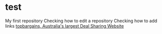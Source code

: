 test
====

My first repository
Checking how to edit a repository
Checking how to add links [topbargains, Australia's largest Deal Sharing Website](http://www.topbargains.com.au/)
